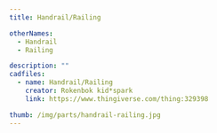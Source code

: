 ```yaml
---
title: Handrail/Railing

otherNames:
  - Handrail
  - Railing

description: ""
cadfiles:
  - name: Handrail/Railing
    creator: Rokenbok kid*spark
    link: https://www.thingiverse.com/thing:329398

thumb: /img/parts/handrail-railing.jpg
---
```

